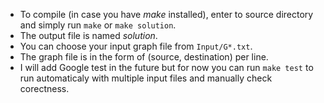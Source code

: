 - To compile (in case you have *make* installed), enter to source directory and simply run `make` or `make solution`.
- The output file is named *solution*.
- You can choose your input graph file from `Input/G*.txt`.
- The graph file is in the form of (source, destination) per line.
- I will add Google test in the future but for now you can run `make test` to run automaticaly with multiple  input files and manually check corectness.
